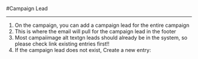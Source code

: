 #Campaign Lead
***

1. On the campaign, you can add a campaign lead for the entire campaign
2. This is where the email will pull for the campaign lead in the footer
3. Most campaiimage alt textgn leads should already be in the system, so please check link existing entries first!!
4. If the campaign lead does not exist, Create a new entry:
